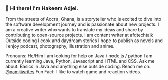 ### 👋 Hi there! I'm Hakeem Adjei.
From the streets of Accra, Ghana, is a storyteller who is excited to dive into the software development journey and is passionate about new projects. 
I am a creative writer who wants to translate my ideas and share by contributing to open-source projects. 
I am content writer at afdtechtalk 
Outside coding I cook and daydream stories I hope to publish as novels and I enjoy podcast, photography, illustration and anime. 

Pronouns: He/Him
I am looking for help on Java / node.js / python 
I am currently learning Java, Python, Javascript and HTML and CSS.
Ask me about: Basics in Java and anything else outside coding.
Reach me on: [@namijiwrites](https://medium.com/@namijiwrites) 
Fun Fact: I like to watch game and reaction videos.
